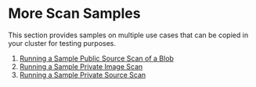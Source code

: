 # More Scan Samples
This section provides samples on multiple use cases that can be copied in your cluster for testing purposes.  

1. [Running a Sample Public Source Scan of a Blob](blob.md)
2. [Running a Sample Private Image Scan](private-image.md)
3. [Running a Sample Private Source Scan](private-source.md)
